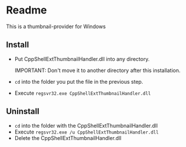 # Readme

This is a thumbnail-provider for Windows


## Install

*   Put CppShellExtThumbnailHandler.dll into any directory.

    IMPORTANT: Don't move it to another directory after this installation.

*   ```cd``` into the folder you put the file in the previous step.
*   Execute ```regsvr32.exe CppShellExtThumbnailHandler.dll```


## Uninstall

*   ```cd``` into the folder with the CppShellExtThumbnailHandler.dll
*   Execute ```regsvr32.exe /u CppShellExtThumbnailHandler.dll```
*   Delete  the CppShellExtThumbnailHandler.dll
